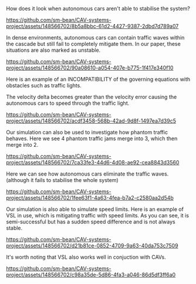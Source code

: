 How does it look when autonomous cars aren't able to stabilise the system?



https://github.com/sm-bean/CAV-systems-project/assets/148566702/8b5a8bbc-61d2-4427-9387-2dbd7d789a07



In dense environments, autonomous cars can contain traffic waves within the cascade but still fail to completely mitigate them.
In our paper, these situations are also marked as unstable.

https://github.com/sm-bean/CAV-systems-project/assets/148566702/90a08610-a054-407e-b775-1f417e340f10

Here is an example of an INCOMPATIBILITY of the governing equations with obstacles such as traffic lights.

The velocity delta becomes greater than the velocity error causing the autonomous cars to speed through the traffic light.

https://github.com/sm-bean/CAV-systems-project/assets/148566702/acdf3458-568b-42ad-9d8f-1497ea7d39c5

Our simulation can also be used to investigate how phantom traffic behaves. Here we see 4 phantom traffic jams merge into 3, which then merge into 2. 

https://github.com/sm-bean/CAV-systems-project/assets/148566702/7ca33fe3-44d6-4d08-ae92-cea8843d3560

Here we can see how autonomous cars eliminate the traffic waves. (although it fails to stabilise the whole system)

https://github.com/sm-bean/CAV-systems-project/assets/148566702/1fee63f1-4a63-4fea-b7a2-c2580aa2d54b

Our simulation is also able to simulate speed limits. Here is an example of VSL in use, which is mitigating traffic with speed limits. As you can see, it is semi-successful but has a sudden speed difference and is not always stable.



https://github.com/sm-bean/CAV-systems-project/assets/148566702/d21b81ce-0852-4709-9a63-40da753c7509



It's worth noting that VSL also works well in conjuction with CAVs.

https://github.com/sm-bean/CAV-systems-project/assets/148566702/c98a35de-5d86-4fa3-a046-86d5df3ff6a0














